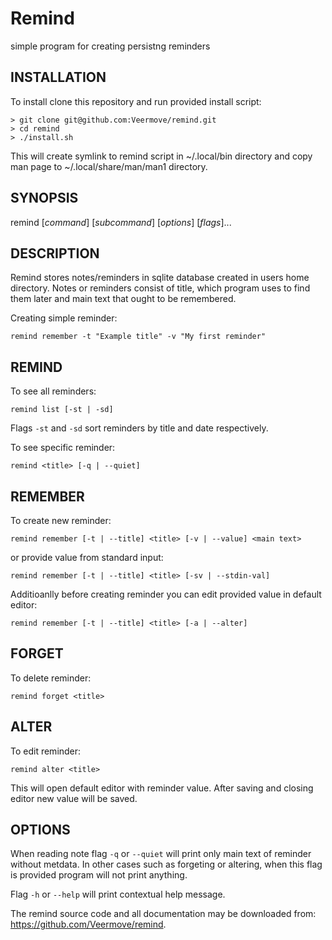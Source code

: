 # Remind
simple program for creating persistng reminders

## INSTALLATION

To install clone this repository and run provided install script:

```
> git clone git@github.com:Veermove/remind.git
> cd remind
> ./install.sh
```
This will create symlink to remind script in ~/.local/bin directory and copy man page to ~/.local/share/man/man1 directory.
## SYNOPSIS

remind [*command*] [*subcommand*] [*options*] [*flags*]...

## DESCRIPTION

Remind stores notes/reminders in sqlite database created in users home directory.
Notes or reminders consist of title, which program uses to find them later and
main text that ought to be remembered.

Creating simple reminder:

    remind remember -t "Example title" -v "My first reminder"

## REMIND
To see all reminders:

    remind list [-st | -sd]

Flags `-st` and `-sd` sort reminders by title and date respectively.

To see specific reminder:

    remind <title> [-q | --quiet]

## REMEMBER
To create new reminder:

    remind remember [-t | --title] <title> [-v | --value] <main text>

or provide value from standard input:

    remind remember [-t | --title] <title> [-sv | --stdin-val]

Additioanlly before creating reminder you can edit provided value in default editor:

    remind remember [-t | --title] <title> [-a | --alter]

## FORGET

To delete reminder:

    remind forget <title>

## ALTER

To edit reminder:

    remind alter <title>

This will open default editor with reminder value. After saving and closing editor new value will be saved.

## OPTIONS
When reading note flag `-q` or `--quiet` will print only main text of reminder without metdata. In other cases such as forgeting or altering, when this flag is provided program will not print anything.

Flag `-h` or `--help` will print contextual help message.

The remind source code and all documentation may be downloaded from:
<https://github.com/Veermove/remind>.
